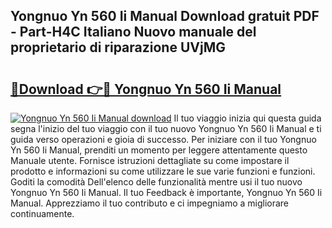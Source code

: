 ## Yongnuo Yn 560 Ii Manual Download gratuit PDF - Part-H4C Italiano Nuovo manuale del proprietario di riparazione UVjMG

# <h2><a href="http://dfee77f.blite.top/?on=Yongnuo+Yn+560+Ii+Manual">🔗Download 👉🔴 Yongnuo Yn 560 Ii Manual</a></h2>

[![Yongnuo Yn 560 Ii Manual download](https://i.imgur.com/lujVjoI.png)](http://dfee77f.blite.top/?on=Yongnuo+Yn+560+Ii+Manual)
Il tuo viaggio inizia qui questa guida segna l'inizio del tuo viaggio con il tuo nuovo Yongnuo Yn 560 Ii Manual e ti guida verso operazioni e gioia di successo. Per iniziare con il tuo Yongnuo Yn 560 Ii Manual, prenditi un momento per leggere attentamente questo Manuale utente. Fornisce istruzioni dettagliate su come impostare il prodotto e informazioni su come utilizzare le sue varie funzioni e funzioni. Goditi la comodità Dell'elenco delle funzionalità mentre usi il tuo nuovo Yongnuo Yn 560 Ii Manual. Il tuo Feedback è importante, Yongnuo Yn 560 Ii Manual. Apprezziamo il tuo contributo e ci impegniamo a migliorare continuamente.
